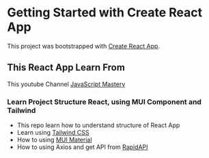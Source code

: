 # Getting Started with Create React App

This project was bootstrapped with [Create React App](https://github.com/facebook/create-react-app).

## This React App Learn From 

This youtube Channel [JavaScript Mastery](https://www.youtube.com/watch?v=dyFVwXROzZk)

### Learn Project Structure React, using MUI Component and Tailwind

- This repo learn how to understand structure of React App 
- Learn using [Tailwind CSS](https://tailwindcss.com/docs/guides/create-react-app)
- How to using [MUI Material](https://mui.com/material-ui/getting-started/overview/)
- How to using Axios and get API from [RapidAPI](https://rapidapi.com/ytdlfree/api/youtube-v31)
